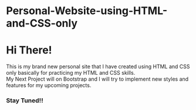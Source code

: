 # Personal-Website-using-HTML-and-CSS-only
<H1>Hi There!</H1>
<p>This is my brand new personal site that I have created using HTML and CSS only basically for practicing my HTML and CSS skills.<br />
My Next Project will on Bootstrap and I will try to implement new styles and features for my upcoming projects.</p>
<h3>Stay Tuned!!</h3>
